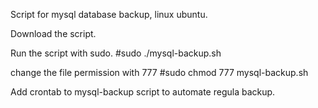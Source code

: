 Script for mysql database backup, linux ubuntu.

Download the script.

Run the script with sudo.  #sudo ./mysql-backup.sh

change the file permission with 777 #sudo chmod 777 mysql-backup.sh

Add crontab to mysql-backup script to automate regula backup.
